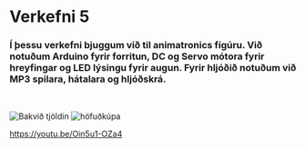 # Verkefni 5

### Í þessu verkefni bjuggum við til animatronics fígúru. Við notuðum Arduino fyrir forritun, DC og Servo mótora fyrir hreyfingar og LED lýsingu fyrir augun. Fyrir hljóðið notuðum við MP3 spilara, hátalara og hljóðskrá.
<br>

![Bakvið tjöldin](https://user-images.githubusercontent.com/114152875/222117285-8951304d-2a11-494e-9c7d-d9855aa4b7ff.jpeg)
![höfuðkúpa](https://user-images.githubusercontent.com/114152875/222125199-2a4b1ea2-fc82-4626-b39b-043e0964bed7.jpeg)

https://youtu.be/Oin5u1-OZa4
